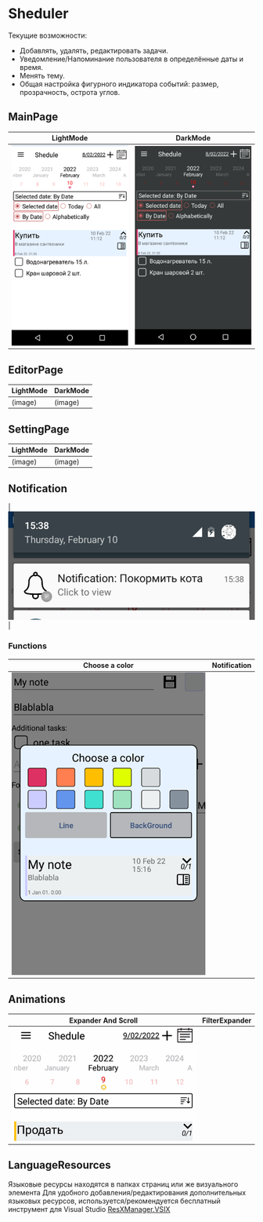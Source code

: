 # Sheduler

Текущие возможности:
- Добавлять, удалять, редактировать задачи.
- Уведомление/Напоминание пользователя в определённые даты и время.
- Менять тему.
- Общая настройка фигурного индикатора событий: размер, прозрачность, острота углов.

## MainPage
| LightMode | DarkMode |
| --------- | -------- |
| ![Android Screenshot](https://github.com/ClioBro/Sheduler/blob/main/art/shedule_main_page_light.png) | ![Android Screenshot](https://github.com/ClioBro/Sheduler/blob/main/art/shedule_main_page_dark.png) |

## EditorPage
| LightMode | DarkMode |
| --------- | -------- |
|  (image)  |  (image) |

## SettingPage
| LightMode | DarkMode |
| --------- | -------- |
|  (image)  |  (image) |

## Notification
| ![Android Screenshot](https://github.com/ClioBro/Sheduler/blob/main/art/PopUp_Notification.png) | 

### Functions
| Choose a color | Notification |
| -- | -- |
| ![Android Screenshot](https://github.com/ClioBro/Sheduler/blob/main/art/PopUp_ChooseColor.png) |  | 

## Animations
| Expander And Scroll | FilterExpander | 
| ------------------- | -------------- |
| ![Android Animation](https://github.com/ClioBro/Sheduler/blob/main/art/scroll_expander_animations.gif) |  |

## LanguageResources
Языковые ресурсы находятся в папках страниц или же визуального элемента
Для удобного добавления/редактирования дополнительных языковых ресурсов, используется/рекомендуется бесплатный инструмент для Visual Studio [ResXManager.VSIX](https://marketplace.visualstudio.com/items?itemName=TomEnglert.ResXManager)
